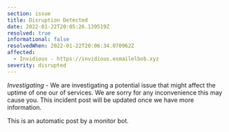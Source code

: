```yaml
---
section: issue
title: Disruption Detected
date: 2022-01-22T20:05:26.139519Z
resolved: true
informational: false
resolvedWhen: 2022-01-22T20:06:34.070962Z
affected:
  - Invidious - https://invidious.esmailelbob.xyz
severity: disrupted
---
```

*Investigating* - We are investigating a potential issue that might affect the uptime of one our of services. We are sorry for any inconvenience this may cause you. This incident post will be updated once we have more information.

This is an automatic post by a monitor bot.
        